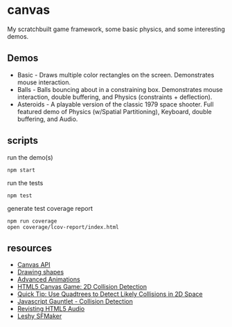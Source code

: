 # canvas

My scratchbuilt game framework, some basic physics, and some interesting demos.

## Demos
* Basic - Draws multiple color rectangles on the screen. Demonstrates mouse interaction. 
* Balls - Balls bouncing about in a constraining box. Demonstrates mouse interaction, double buffering, and Physics (constraints + deflection). 
* Asteroids - A playable version of the classic 1979 space shooter. Full featured demo of Physics (w/Spatial Partitioning), Keyboard, double buffering, and Audio.

## scripts
run the demo(s)
```
npm start
```

run the tests
```
npm test
```

generate test coverage report
```
npm run coverage
open coverage/lcov-report/index.html
```

## resources
* [Canvas API](https://developer.mozilla.org/en-US/docs/Web/API/Canvas_API)
* [Drawing shapes](https://developer.mozilla.org/en-US/docs/Web/API/Canvas_API/Tutorial/Drawing_shapes)
* [Advanced Animations](https://developer.mozilla.org/en-US/docs/Web/API/Canvas_API/Tutorial/Advanced_animations)
* [HTML5 Canvas Game: 2D Collision Detection](http://blog.sklambert.com/html5-canvas-game-2d-collision-detection)
* [Quick Tip: Use Quadtrees to Detect Likely Collisions in 2D Space](https://gamedevelopment.tutsplus.com/tutorials/quick-tip-use-quadtrees-to-detect-likely-collisions-in-2d-space--gamedev-374)
* [Javascript Gauntlet - Collision Detection](https://codeincomplete.com/posts/javascript-gauntlet-collision-detection/)
* [Revisting HTML5 Audio](https://codeincomplete.com/posts/revisiting-html5-audio/)
* [Leshy SFMaker](https://www.leshylabs.com/apps/sfMaker/)

